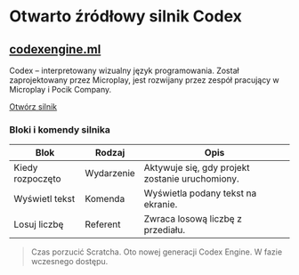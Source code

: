 # Otwarto źródłowy silnik Codex
## [codexengine.ml](https://codexengine.ml)
Codex – interpretowany wizualny język programowania. Został zaprojektowany przez Microplay, jest rozwijany przez zespół pracujący w Microplay i Pocik Company.

[Otwórz silnik](https://codexengine.ml)

### Bloki i komendy silnika
| Blok | Rodzaj | Opis |
| ------ | ----- | ------ |
| Kiedy rozpoczęto | Wydarzenie | Aktywuje się, gdy projekt zostanie uruchomiony. |
| Wyświetl tekst | Komenda | Wyświetla podany tekst na ekranie. |
| Losuj liczbę | Referent | Zwraca losową liczbę z przediału. |

> Czas porzucić Scratcha. Oto nowej generacji Codex Engine. W fazie wczesnego dostępu.
